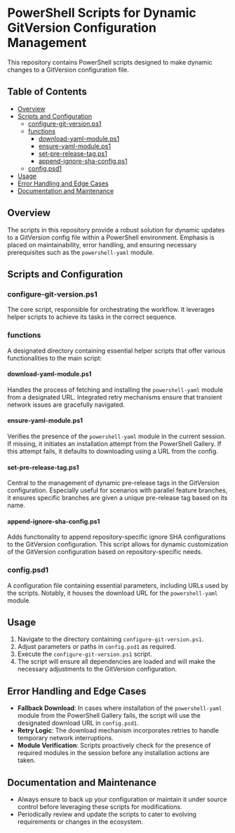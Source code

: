 # PowerShell Scripts for Dynamic GitVersion Configuration Management

This repository contains PowerShell scripts designed to make dynamic changes to a GitVersion configuration file.

## Table of Contents

- [Overview](#overview)
- [Scripts and Configuration](#scripts-and-configuration)
  - [configure-git-version.ps1](#configure-git-versionps1)
  - [functions](#functions)
    - [download-yaml-module.ps1](#download-yaml-moduleps1)
    - [ensure-yaml-module.ps1](#ensure-yaml-moduleps1)
    - [set-pre-release-tag.ps1](#set-pre-release-tagps1)
    - [append-ignore-sha-config.ps1](#append-ignore-sha-configps1)
  - [config.psd1](#configpsd1)
- [Usage](#usage)
- [Error Handling and Edge Cases](#error-handling-and-edge-cases)
- [Documentation and Maintenance](#documentation-and-maintenance)

## Overview

The scripts in this repository provide a robust solution for dynamic updates to a GitVersion config file within a PowerShell environment. Emphasis is placed on maintainability, error handling, and ensuring necessary prerequisites such as the `powershell-yaml` module.

## Scripts and Configuration

### configure-git-version.ps1

The core script, responsible for orchestrating the workflow. It leverages helper scripts to achieve its tasks in the correct sequence.

### functions

A designated directory containing essential helper scripts that offer various functionalities to the main script:

#### download-yaml-module.ps1

Handles the process of fetching and installing the `powershell-yaml` module from a designated URL. Integrated retry mechanisms ensure that transient network issues are gracefully navigated.

#### ensure-yaml-module.ps1

Verifies the presence of the `powershell-yaml` module in the current session. If missing, it initiates an installation attempt from the PowerShell Gallery. If this attempt fails, it defaults to downloading using a URL from the config.

#### set-pre-release-tag.ps1

Central to the management of dynamic pre-release tags in the GitVersion configuration. Especially useful for scenarios with parallel feature branches, it ensures specific branches are given a unique pre-release tag based on its name.

#### append-ignore-sha-config.ps1

Adds functionality to append repository-specific ignore SHA configurations to the GitVersion configuration. This script allows for dynamic customization of the GitVersion configuration based on repository-specific needs.

### config.psd1

A configuration file containing essential parameters, including URLs used by the scripts. Notably, it houses the download URL for the `powershell-yaml` module.

## Usage

1. Navigate to the directory containing `configure-git-version.ps1`.
2. Adjust parameters or paths in `config.psd1` as required.
3. Execute the `configure-git-version.ps1` script.
4. The script will ensure all dependencies are loaded and will make the necessary adjustments to the GitVersion configuration.

## Error Handling and Edge Cases

- **Fallback Download**: In cases where installation of the `powershell-yaml` module from the PowerShell Gallery fails, the script will use the designated download URL in `config.psd1`.
- **Retry Logic**: The download mechanism incorporates retries to handle temporary network interruptions.
- **Module Verification**: Scripts proactively check for the presence of required modules in the session before any installation actions are taken.

## Documentation and Maintenance

- Always ensure to back up your configuration or maintain it under source control before leveraging these scripts for modifications.
- Periodically review and update the scripts to cater to evolving requirements or changes in the ecosystem.